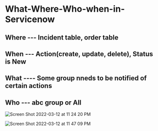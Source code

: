 # What-Where-Who-when-in-Servicenow


## Where --- Incident table, order table

## When --- Action(create, update, delete), Status is New

## What ---- Some group nneds to be notified of certain actions

## Who --- abc group or All




![Screen Shot 2022-03-12 at 11 24 20 PM](https://user-images.githubusercontent.com/52090888/158046402-511f73a7-119b-4981-9550-f0cfb8b5d47a.png)


![Screen Shot 2022-03-12 at 11 47 09 PM](https://user-images.githubusercontent.com/52090888/158046909-1f2de85c-1a70-4bd4-b695-f57b08bbb59f.png)

